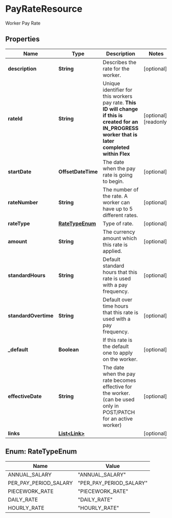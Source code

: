 

# PayRateResource

Worker Pay Rate

## Properties

| Name | Type | Description | Notes |
|------------ | ------------- | ------------- | -------------|
|**description** | **String** | Describes the rate for the worker. |  [optional] |
|**rateId** | **String** | Unique identifier for this workers pay rate. **This ID will change if this is created for an IN_PROGRESS worker that is later completed within Flex** |  [optional] [readonly] |
|**startDate** | **OffsetDateTime** | The date when the pay rate is going to begin. |  [optional] |
|**rateNumber** | **String** | The number of the rate. A worker can have up to 5 different rates. |  [optional] |
|**rateType** | [**RateTypeEnum**](#RateTypeEnum) | Type of rate. |  [optional] |
|**amount** | **String** | The currency amount which this rate is applied. |  [optional] |
|**standardHours** | **String** | Default standard hours that this rate is used with a pay frequency. |  [optional] |
|**standardOvertime** | **String** | Default over time hours that this rate is used with a pay frequency. |  [optional] |
|**_default** | **Boolean** | If this rate is the default one to apply on the worker. |  [optional] |
|**effectiveDate** | **String** | The date when the pay rate becomes effective for the worker.(can be used only in POST/PATCH for an active worker) |  [optional] |
|**links** | [**List&lt;Link&gt;**](Link.md) |  |  [optional] |



## Enum: RateTypeEnum

| Name | Value |
|---- | -----|
| ANNUAL_SALARY | &quot;ANNUAL_SALARY&quot; |
| PER_PAY_PERIOD_SALARY | &quot;PER_PAY_PERIOD_SALARY&quot; |
| PIECEWORK_RATE | &quot;PIECEWORK_RATE&quot; |
| DAILY_RATE | &quot;DAILY_RATE&quot; |
| HOURLY_RATE | &quot;HOURLY_RATE&quot; |



